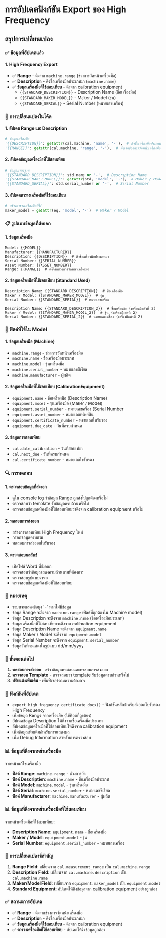 # การอัปเดตฟังก์ชัน Export ของ High Frequency

## สรุปการเปลี่ยนแปลง

### ✅ ข้อมูลที่อัปเดตแล้ว

#### 1. **High Frequency Export**
- ✅ **Range** - ดึงจาก `machine.range` (ช่วงการวัดหน้าเครื่องมือ)
- ✅ **Description** - ดึงชื่อเครื่องมือประเภทมา (`machine.name`)
- ✅ **ข้อมูลเครื่องมือที่ใช้สอบเทียบ** - ดึงจาก calibration equipment
  - `{{STANDARD_DESCRIPTION}}` - Description Name (ชื่อเครื่องมือ)
  - `{{STANDARD_MAKER_MODEL}}` - Maker / Model (รุ่น)
  - `{{STANDARD_SERIAL}}` - Serial Number (หมายเลขเครื่อง)

### 🔧 การเปลี่ยนแปลงในโค้ด

#### 1. **อัปเดต Range และ Description**
```python
# ข้อมูลเครื่องมือ
'{{DESCRIPTION}}': getattr(cal.machine, 'name', '-'),  # ดึงชื่อเครื่องมือประเภทมา
'{{RANGE}}': getattr(cal.machine, 'range', '-'),  # ดึงจากช่วงการวัดหน้าเครื่องมือ
```

#### 2. **อัปเดตข้อมูลเครื่องมือที่ใช้สอบเทียบ**
```python
# ข้อมูลมาตรฐาน
'{{STANDARD_DESCRIPTION}}': std.name or '-',  # Description Name
'{{STANDARD_MAKER_MODEL}}': getattr(std, 'model', '-'),  # Maker / Model
'{{STANDARD_SERIAL}}': std.serial_number or '-',  # Serial Number
```

#### 3. **อัปเดตตารางเครื่องมือที่ใช้สอบเทียบ**
```python
# สร้างตารางเครื่องมือที่ใช้
maker_model = getattr(eq, 'model', '-')  # Maker / Model
```

### 📋 รูปแบบข้อมูลที่ส่งออก

#### 1. **ข้อมูลเครื่องมือ**
```
Model: {{MODEL}}
Manufacturer: {{MANUFACTURER}}
Description: {{DESCRIPTION}}  # ดึงชื่อเครื่องมือประเภทมา
Serial Number: {{SERIAL_NUMBER}}
Asset Number: {{ASSET_NUMBER}}
Range: {{RANGE}}  # ดึงจากช่วงการวัดหน้าเครื่องมือ
```

#### 2. **ข้อมูลเครื่องมือที่ใช้สอบเทียบ (Standard Used)**
```
Description Name: {{STANDARD_DESCRIPTION}}  # ชื่อเครื่องมือ
Maker / Model: {{STANDARD_MAKER_MODEL}}  # รุ่น
Serial Number: {{STANDARD_SERIAL}}  # หมายเลขเครื่อง

Description Name: {{STANDARD_DESCRIPTION_2}}  # ชื่อเครื่องมือ (เครื่องมือตัวที่ 2)
Maker / Model: {{STANDARD_MAKER_MODEL_2}}  # รุ่น (เครื่องมือตัวที่ 2)
Serial Number: {{STANDARD_SERIAL_2}}  # หมายเลขเครื่อง (เครื่องมือตัวที่ 2)
```

### 🎯 ฟิลด์ที่ใช้ใน Model

#### 1. **ข้อมูลเครื่องมือ (Machine)**
- `machine.range` - ช่วงการวัดหน้าเครื่องมือ
- `machine.name` - ชื่อเครื่องมือประเภท
- `machine.model` - รุ่นเครื่องมือ
- `machine.serial_number` - หมายเลขซีเรียล
- `machine.manufacturer` - ผู้ผลิต

#### 2. **ข้อมูลเครื่องมือที่ใช้สอบเทียบ (CalibrationEquipment)**
- `equipment.name` - ชื่อเครื่องมือ (Description Name)
- `equipment.model` - รุ่นเครื่องมือ (Maker / Model)
- `equipment.serial_number` - หมายเลขเครื่อง (Serial Number)
- `equipment.asset_number` - หมายเลขทรัพย์สิน
- `equipment.certificate_number` - หมายเลขใบรับรอง
- `equipment.due_date` - วันที่ครบกำหนด

#### 3. **ข้อมูลการสอบเทียบ**
- `cal.date_calibration` - วันที่สอบเทียบ
- `cal.next_due` - วันที่ครบกำหนด
- `cal.certificate_number` - หมายเลขใบรับรอง

### 🔍 การทดสอบ

#### 1. **ตรวจสอบข้อมูลที่ส่งออก**
- ดูใน console log ว่าข้อมูล Range ถูกส่งไปถูกต้องหรือไม่
- ตรวจสอบว่า template รับข้อมูลครบถ้วนหรือไม่
- ตรวจสอบข้อมูลเครื่องมือที่ใช้สอบเทียบว่าดึงจาก calibration equipment หรือไม่

#### 2. **ทดสอบการส่งออก**
- สร้างการสอบเทียบ High Frequency ใหม่
- กรอกข้อมูลครบถ้วน
- ทดสอบการส่งออกใบรับรอง

#### 3. **ตรวจสอบผลลัพธ์**
- เปิดไฟล์ Word ที่ส่งออก
- ตรวจสอบว่าข้อมูลแสดงครบถ้วนตามที่ต้องการ
- ตรวจสอบรูปแบบตาราง
- ตรวจสอบข้อมูลเครื่องมือที่ใช้สอบเทียบ

### 📝 หมายเหตุ

- ระบบจะแสดงข้อมูล '-' หากไม่มีข้อมูล
- ข้อมูล Range จะดึงจาก `machine.range` (ฟิลด์ที่ถูกต้องใน Machine model)
- ข้อมูล Description จะดึงจาก `machine.name` (ชื่อเครื่องมือประเภท)
- ข้อมูลเครื่องมือที่ใช้สอบเทียบจะดึงจาก calibration equipment
- ข้อมูล Description Name จะดึงจาก `equipment.name`
- ข้อมูล Maker / Model จะดึงจาก `equipment.model`
- ข้อมูล Serial Number จะดึงจาก `equipment.serial_number`
- ข้อมูลวันที่จะแสดงในรูปแบบ dd/mm/yyyy

### 🚀 ขั้นตอนต่อไป

1. **ทดสอบการส่งออก** - สร้างข้อมูลทดสอบและทดสอบการส่งออก
2. **ตรวจสอบ Template** - ตรวจสอบว่า template รับข้อมูลครบถ้วนหรือไม่
3. **ปรับแต่งเพิ่มเติม** - เพิ่มฟีเจอร์ตามความต้องการ

### 🔧 ฟังก์ชันที่อัปเดต

- `export_high_frequency_certificate_docx()` - ฟังก์ชันหลักสำหรับส่งออกใบรับรอง High Frequency
- เพิ่มข้อมูล Range จากเครื่องมือ (ใช้ฟิลด์ที่ถูกต้อง)
- อัปเดตข้อมูล Description ให้ดึงจากชื่อเครื่องมือประเภท
- อัปเดตข้อมูลเครื่องมือที่ใช้สอบเทียบให้ดึงจาก calibration equipment
- เพิ่มข้อมูลเพิ่มเติมสำหรับการแสดงผล
- เพิ่ม Debug Information สำหรับการตรวจสอบ

### 📊 ข้อมูลที่ดึงจากหน้าเครื่องมือ

จากหน้าแก้ไขเครื่องมือ:
- **ฟิลด์ Range**: `machine.range` - ช่วงการวัด
- **ฟิลด์ Description**: `machine.name` - ชื่อเครื่องมือประเภท
- **ฟิลด์ Model**: `machine.model` - รุ่นเครื่องมือ
- **ฟิลด์ Serial**: `machine.serial_number` - หมายเลขซีเรียล
- **ฟิลด์ Manufacturer**: `machine.manufacturer` - ผู้ผลิต

### 📊 ข้อมูลที่ดึงจากหน้าเครื่องมือที่ใช้สอบเทียบ

จากหน้าเครื่องมือที่ใช้สอบเทียบ:
- **Description Name**: `equipment.name` - ชื่อเครื่องมือ
- **Maker / Model**: `equipment.model` - รุ่น
- **Serial Number**: `equipment.serial_number` - หมายเลขเครื่อง

### 🔄 การเปลี่ยนแปลงที่สำคัญ

1. **Range Field**: เปลี่ยนจาก `cal.measurement_range` เป็น `cal.machine.range`
2. **Description Field**: เปลี่ยนจาก `cal.machine.description` เป็น `cal.machine.name`
3. **Maker/Model Field**: เปลี่ยนจาก `equipment.maker_model` เป็น `equipment.model`
4. **Standard Equipment**: อัปเดตให้ดึงข้อมูลจาก calibration equipment อย่างถูกต้อง

### ✅ สถานะการอัปเดต

- ✅ **Range** - ดึงจากช่วงการวัดหน้าเครื่องมือ
- ✅ **Description** - ดึงชื่อเครื่องมือประเภทมา
- ✅ **ข้อมูลเครื่องมือที่ใช้สอบเทียบ** - ดึงจาก calibration equipment
- ✅ **ตารางเครื่องมือที่ใช้สอบเทียบ** - อัปเดตให้ดึงข้อมูลถูกต้อง
